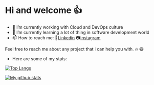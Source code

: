 # Hi and welcome :+1:

- 🔭 I’m currently working with Cloud and DevOps culture
- 🌱 I’m currently learning a lot of thing in software development world
- 📫 How to reach me:
  :briefcase:[Linkedin](https://www.linkedin.com/in/bruno-novo-29531364/)
                       :camera:[Instagram](https://www.instagram.com/cubomaster_)

Feel free to reach me about any project that i can help you with. :fire: :smile:

- Here are some of my stats:

[![Top Langs](https://github-readme-stats.vercel.app/api/top-langs/?username=bruno-novo-it&show_icons=true&theme=solarized-dark)](https://github.com/anuraghazra/github-readme-stats)

[![My github stats](https://github-readme-stats.vercel.app/api?username=bruno-novo-it&show_icons=true&theme=solarized-dark)](https://github.com/anuraghazra/github-readme-stats)
